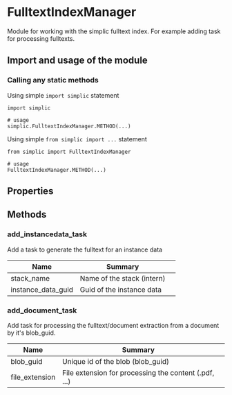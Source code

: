 FulltextIndexManager
===

Module for working with the simplic fulltext index. For example adding task for processing fulltexts.


## Import and usage of the module
### Calling any static methods
Using simple `import simplic` statement
```
import simplic

# usage
simplic.FulltextIndexManager.METHOD(...)
```
Using simple `from simplic import ...` statement
```
from simplic import FulltextIndexManager

# usage
FulltextIndexManager.METHOD(...)
```


## Properties

## Methods

### add_instancedata_task
Add a task to generate the fulltext for an instance data

| Name | Summary |    |
| --- | --- | ---- |
 | stack_name | Name of the stack (intern) | |
 | instance_data_guid | Guid of the instance data | |

### add_document_task
Add task for processing the fulltext/document extraction from a document by it's blob_guid.

| Name | Summary |    |
| --- | --- | ---- |
 | blob_guid | Unique id of the blob (blob_guid) | |
 | file_extension | File extension for processing the content (.pdf, ...) | |
